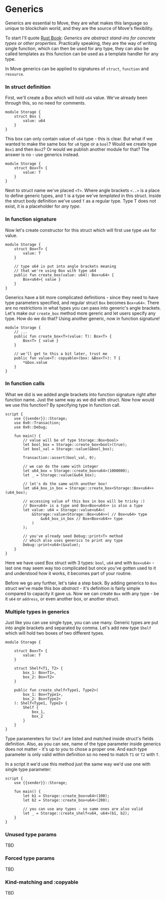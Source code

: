 # Generics

Generics are essential to Move, they are what makes this language so unique to blockchain world, and they are the source of Move's flexibility.

To start I'll quote [Rust Book](https://doc.rust-lang.org/stable/book/ch10-00-generics.html): *Generics are abstract stand-ins for concrete types or other properties*. Practically speaking, they are the way of writing single function, which can then be used for any type, they can also be called templates as this function can be used as a template handler for any type.

In Move generics can be applied to signatures of `struct`, `function` and `resource`.

### In struct definition

First, we'll create a Box which will hold `u64` value. We've already been through this, so no need for comments.

```Move
module Storage {
    struct Box {
        value: u64
    }
}
```

This box can only contain value of `u64` type - this is clear. But what if we wanted to make the same box for `u8` type or a `bool`? Would we create type `Box1` and then `Box2`? Or would we publish another module for that? The answer is no - use generics instead.

```Move
module Storage {
    struct Box<T> {
        value: T
    }
}
```

Next to struct name we've placed `<T>`. Where angle brackets `<..>` is a place to define generic types, and `T` is a type we've *templated* in this struct. Inside the struct body definition we've used `T` as a regular type. Type T does not exist, it is a placeholder for *any type*.

### In function signature

Now let's create constructor for this struct which will first use type `u64` for value.

```Move
module Storage {
    struct Box<T> {
        value: T
    }

    // type u64 is put into angle brackets meaning
    // that we're using Box with type u64
    public fun create_box(value: u64): Box<u64> {
        Box<u64>{ value }
    }
}
```

Generics have a bit more complicated definitions - since they need to have type parameters specified, and regular struct `Box` becomes `Box<u64>`. There are no restrictions in what types you can pass into generic's angle brackets. Let's make our `create_box` method more gereric and let users specify any type. How do we do that? Using another generic, now in function signature!

```Move
module Storage {
    // ...
    public fun create_box<T>(value: T): Box<T> {
        Box<T> { value }
    }

    // we'll get to this a bit later, trust me
    public fun value<T: copyable>(box: &Box<T>): T {
        *&box.value
    }
}
```

### In function calls

What we did is we added angle brackets into function signature right after function name. Just the same way as we did with struct. Now how would we use this function? By specifying type in function call.

```Move
script {
    use {{sender}}::Storage;
    use 0x0::Transaction;
    use 0x0::Debug;

    fun main() {
        // value will be of type Storage::Box<bool>
        let bool_box = Storage::create_box<bool>(true);
        let bool_val = Storage::value(&bool_box);

        Transaction::assert(bool_val, 0);

        // we can do the same with integer
        let u64_box = Storage::create_box<u64>(1000000);
        let _ = Storage::value(&u64_box);

        // let's do the same with another box!
        let u64_box_in_box = Storage::create_box<Storage::Box<u64>>(u64_box);

        // accessing value of this box in box will be tricky :)
        // Box<u64> is a type and Box<Box<u64>> is also a type
        let value: u64 = Storage::value<u64>(
            &Storage::value<Storage::Box<u64>>( // Box<u64> type
                &u64_box_in_box // Box<Box<u64>> type
            )
        );

        // you've already seed Debug::print<T> method
        // which also uses generics to print any type
        Debug::print<u64>(&value);
    }
}
```

Here we have used Box struct with 3 types: `bool`, `u64` and with `Box<u64>` - last one may seem way too complicated but once you've gotten used to it and understood how it works, it becomes part of your routine.

<!-- , Move opens in new way - the way you probably could never imagine in blockchains. -->

Before we go any further, let's take a step back. By adding generics to `Box` struct we've made this box *abstract* - it's definition is fairly simple compared to capacity it gave us. Now we can create `Box` with any type - be it `u64` or `address`, or even another box, or another struct.

### Multiple types in generics

Just like you can use single type, you can use many. Generic types are put into angle brackets and separated by comma. Let's add new type `Shelf` which will hold two boxes of two different types.

```Move
module Storage {

    struct Box<T> {
        value: T
    }

    struct Shelf<T1, T2> {
        box_1: Box<T1>,
        box_2: Box<T2>
    }

    public fun create_shelf<Type1, Type2>(
        box_1: Box<Type1>,
        box_2: Box<Type2>
    ): Shelf<Type1, Type2> {
        Shelf {
            box_1,
            box_2
        }
    }
}
```

Type paramereters for `Shelf` are listed and matched inside struct's fields definition. Also, as you can see, name of the type parameter inside generics does not matter - it's up to you to chose a proper one. And each type parameter is only valid within definition so no need to match `T1` or `T2` with `T`.

In a script it we'd use this method just the same way we'd use one with single type parameter:

```Move
script {
    use {{sender}}::Storage;

    fun main() {
        let b1 = Storage::create_box<u64>(100);
        let b2 = Storage::create_box<u64>(200);

        // you can use any types - so same ones are also valid
        let _ = Storage::create_shelf<u64, u64>(b1, b2);
    }
}
```

### Unused type params

TBD

### Forced type params

TBD

### Kind-matching and :copyable

TBD


<!--
  + generics in general
  + templating
  + example
  + back to types
  + multiple type params

  unused type params
  hard-coded types
  trait-like bounds - introducing kinds
-->
